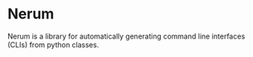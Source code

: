 # Nerum
Nerum is a library for automatically generating command line interfaces (CLIs) from python classes.
